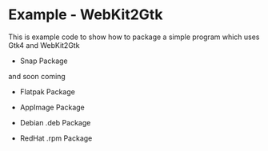 # Example - WebKit2Gtk

This is example code to show how to package a simple program which uses Gtk4 and WebKit2Gtk

- Snap Package

and soon coming

- Flatpak Package
- AppImage Package

- Debian .deb Package
- RedHat .rpm Package
